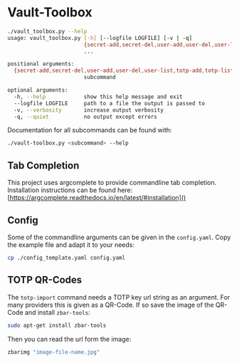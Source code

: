 # Vault-Toolbox

```bash
./vault_toolbox.py --help
usage: vault_toolbox.py [-h] [--logfile LOGFILE] [-v | -q]
                        {secret-add,secret-del,user-add,user-del,user-list,totp-add,totp-list,totp-read,totp-del,totp-import,unwrap,export,import_from_csv}
                        ...

positional arguments:
  {secret-add,secret-del,user-add,user-del,user-list,totp-add,totp-list,totp-read,totp-del,totp-import,unwrap,export,import_from_csv}
                        subcommand

optional arguments:
  -h, --help            show this help message and exit
  --logfile LOGFILE     path to a file the output is passed to
  -v, --verbosity       increase output verbosity
  -q, --quiet           no output except errors
```

Documentation for all subcommands can be found with:

```bash
./vault-toolbox.py <subcommand> --help
```

## Tab Completion

This project uses argcomplete to provide commandline tab completion. Installation instructions can be found here: [https://argcomplete.readthedocs.io/en/latest/#installation]()

## Config

Some of the commandline arguments can be given in the `config.yaml`. Copy the example file and adapt it to your needs:
```bash
cp ./config_template.yaml config.yaml
```

## TOTP QR-Codes

The `totp-import` command needs a TOTP key url string as an argument. For many providers this is given as a QR-Code. If so save the image of the QR-Code and install `zbar-tools`:
```bash
sudo apt-get install zbar-tools
```
Then you can read the url form the image:
```bash
zbarimg "image-file-name.jpg"
```

<!-- TODO: add more documentation -->
<!-- TODO: add argcomplete docu -->

